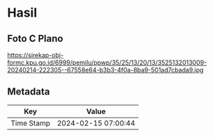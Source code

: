 # Hasil

## Foto C Plano

https://sirekap-obj-formc.kpu.go.id/6999/pemilu/ppwp/35/25/13/20/13/3525132013009-20240214-222305--67558e64-b3b3-4f0a-8ba9-501ad7cbada9.jpg


## Metadata

| Key        | Value               |
| ---------- | ------------------- |
| Time Stamp | 2024-02-15 07:00:44 |



